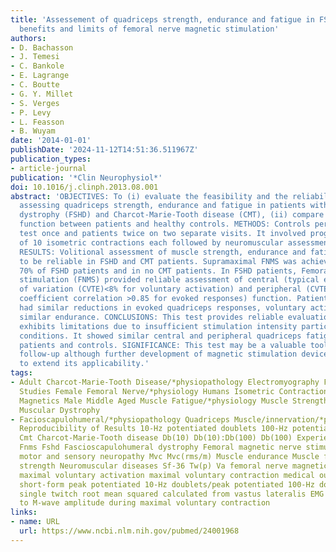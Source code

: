 ```yaml
---
title: 'Assessement of quadriceps strength, endurance and fatigue in FSHD and CMT:
  benefits and limits of femoral nerve magnetic stimulation'
authors:
- D. Bachasson
- J. Temesi
- C. Bankole
- E. Lagrange
- C. Boutte
- G. Y. Millet
- S. Verges
- P. Levy
- L. Feasson
- B. Wuyam
date: '2014-01-01'
publishDate: '2024-11-12T14:51:36.511967Z'
publication_types:
- article-journal
publication: '*Clin Neurophysiol*'
doi: 10.1016/j.clinph.2013.08.001
abstract: 'OBJECTIVES: To (i) evaluate the feasibility and the reliability of a test
  assessing quadriceps strength, endurance and fatigue in patients with fascioscapulohumeral
  dystrophy (FSHD) and Charcot-Marie-Tooth disease (CMT), (ii) compare quadriceps
  function between patients and healthy controls. METHODS: Controls performed the
  test once and patients twice on two separate visits. It involved progressive sets
  of 10 isometric contractions each followed by neuromuscular assessments with FNMS.
  RESULTS: Volitional assessment of muscle strength, endurance and fatigue appeared
  to be reliable in FSHD and CMT patients. Supramaximal FNMS was achieved in approximately
  70% of FSHD patients and in no CMT patients. In FSHD patients, Femoral nerve magnetic
  stimulation (FNMS) provided reliable assessment of central (typical error as a coefficient
  of variation (CVTE)<8% for voluntary activation) and peripheral (CVTE<10% and intraclass
  coefficient correlation >0.85 for evoked responses) function. Patients and controls
  had similar reductions in evoked quadriceps responses, voluntary activation and
  similar endurance. CONCLUSIONS: This test provides reliable evaluation but FNMS
  exhibits limitations due to insufficient stimulation intensity particularly in neurogenic
  conditions. It showed similar central and peripheral quadriceps fatigability in
  patients and controls. SIGNIFICANCE: This test may be a valuable tool for patient
  follow-up although further development of magnetic stimulation devices is needed
  to extend its applicability.'
tags:
- Adult Charcot-Marie-Tooth Disease/*physiopathology Electromyography Feasibility
  Studies Female Femoral Nerve/*physiology Humans Isometric Contraction/physiology
  Magnetics Male Middle Aged Muscle Fatigue/*physiology Muscle Strength/*physiology
  Muscular Dystrophy
- Facioscapulohumeral/*physiopathology Quadriceps Muscle/innervation/*physiopathology
  Reproducibility of Results 10-Hz potentiated doublets 100-Hz potentiated doublets
  Cmt Charcot-Marie-Tooth disease Db(10) Db(10):Db(100) Db(100) Experienced fatigue
  Fnms Fshd Fascioscapulohumeral dystrophy Femoral magnetic nerve stimulation Hereditary
  motor and sensory neuropathy Mvc Mvc(rms/m) Muscle endurance Muscle fatigue Muscle
  strength Neuromuscular diseases Sf-36 Tw(p) Va femoral nerve magnetic stimulation
  maximal voluntary activation maximal voluntary contraction medical outcomes study
  short-form peak potentiated 10-Hz doublets/peak potentiated 100-Hz doublets potentiated
  single twitch root mean squared calculated from vastus lateralis EMG signal normalized
  to M-wave amplitude during maximal voluntary contraction
links:
- name: URL
  url: https://www.ncbi.nlm.nih.gov/pubmed/24001968
---
```


